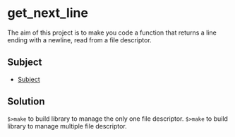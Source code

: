 # get_next_line

The aim of this project is to make you code a function that returns a line ending with a newline, read from a file descriptor.

## Subject

- [Subject](./en.subject.pdf)

## Solution

`$>make` to build library to manage the only one file descriptor.
`$>make` to build library to manage multiple file descriptor.


